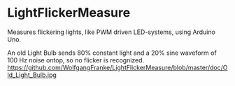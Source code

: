 # LightFlickerMeasure
Measures flickering lights, like PWM driven LED-systems, using Arduino Uno.

An old Light Bulb sends 80% constant light and a 20% sine waveform of 100 Hz noise ontop, so no flicker is recognized.
https://github.com/WolfgangFranke/LightFlickerMeasure/blob/master/doc/Old_Light_Bulb.jpg

